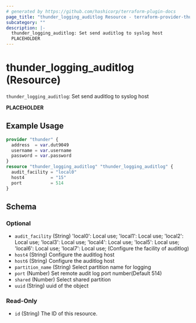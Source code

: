 ```yaml
---
# generated by https://github.com/hashicorp/terraform-plugin-docs
page_title: "thunder_logging_auditlog Resource - terraform-provider-thunder"
subcategory: ""
description: |-
  thunder_logging_auditlog: Set send auditlog to syslog host
  PLACEHOLDER
---
```


# thunder_logging_auditlog (Resource)

`thunder_logging_auditlog`: Set send auditlog to syslog host

__PLACEHOLDER__

## Example Usage

```terraform
provider "thunder" {
  address  = var.dut9049
  username = var.username
  password = var.password
}
resource "thunder_logging_auditlog" "thunder_logging_auditlog" {
  audit_facility = "local0"
  host4          = "15"
  port           = 514
}
```

<!-- schema generated by tfplugindocs -->
## Schema

### Optional

- `audit_facility` (String) 'local0': Local use; 'local1': Local use; 'local2': Local use; 'local3': Local use; 'local4': Local use; 'local5': Local use; 'local6': Local use; 'local7': Local use;  (Configure the facility of auditlog)
- `host4` (String) Configure the auditlog host
- `host6` (String) Configure the auditlog host
- `partition_name` (String) Select partition name for logging
- `port` (Number) Set remote audit log port number(Default 514)
- `shared` (Number) Select shared partition
- `uuid` (String) uuid of the object

### Read-Only

- `id` (String) The ID of this resource.


